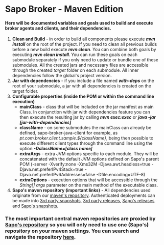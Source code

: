 # Sapo Broker - Maven Edition
#### Here will be documented variables and goals used to build and execute broker agents and clients, and their dependencies.
1. **Clean and Build** - in order to build all components please execute **_mvn install_** on the root of the project. If you need to clean all previous builds before a new build execute **_mvn clean_**. You can combine both goals by executing **_mvn clean install_**. You can run these goals on each submodule separately if you only need to update or bundle one of these submodules. All the created jars and necessary files are accessible through the created _target_ folder on each submodule. All inner dependencies follow the global's project version.
1. **Jar with dependencies** - if you include a file named **_with-deps_** on the root of your submodule, a jar with all dependencies is created on the target folder.
1. **Configurable properties (inside the POM or within the command line execution)**
	* **mainClass** - class that will be included on the jar manifest as main Class. In conjunction with jar with dependencies feature you can then execute the resulting jar by calling **_mvn exec:exec_** or **_java -jar [jar-with-dependencies]_**
	* **className** - on some submodules the mainClass can already be defined, sapo-broker-java-client for example, as _<mainClass>pt.com.broker.client.sample.${className}</mainClass>_, being then possible to execute different client types through the command line using the option **_-DclassName=[class name]_**
	* **extraArgs** - extra JVM options specific to each module. They will be concatenated with the default JVM options defined on Sapo's parent POM (-server -Xverify:none -Xms32M -Djava.awt.headless=true -Djava.net.preferIPv4Stack=true -Djava.net.preferIPv6Addresses=false -Dfile.encoding=UTF-8)
	* **extraOptions** - execution options that will be accessible through the _String[] args_ parameter on the main method of the executable class.
1. **Sapo's maven repository (important links)** - All dependencies used originate from our [maven's repository](http://10.135.66.173/mvn/content/groups/public). Authenticated deployments can be made into [3rd party snapshots](http://10.135.66.173/mvn/content/repositories/thirdsnapshot/), [3rd party releases](http://10.135.66.173/mvn/content/repositories/thirdparty/), [Sapo's releases](http://10.135.66.173/mvn/content/repositories/releases/) and [Sapo's snapshots](http://10.135.66.173/mvn/content/repositories/snapshots/). 

### The most important central maven repositories are proxied by [Sapo's repository](http://10.135.66.173/mvn/content/groups/public) so you will only need to use one (Sapo's) repository on your maven settings. You can search and navigate the repository [here](http://10.135.66.173/mvn).